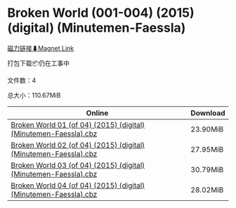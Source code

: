 # Broken World (001-004) (2015) (digital) (Minutemen-Faessla)

[磁力链接⬇Magnet Link](magnet:?xt=urn:btih:ad4793dad9abf1a37807279c7054809fe28cc23d&dn=Broken%20World%20%28001-004%29%20%282015%29%20%28digital%29%20%28Minutemen-Faessla%29)

打包下载📦仍在工事中

文件数：4

总大小：110.67MiB

Online | Download
--- | ---
[Broken World 01 (of 04) (2015) (digital) (Minutemen-Faessla).cbz](https://github.com/alicewish/markdown/blob/master/comic/Broken-World-01-of-04-2015-digital-Minutemen-Faessla-cbz.md) | 23.90MiB
[Broken World 02 (of 04) (2015) (digital) (Minutemen-Faessla).cbz](https://github.com/alicewish/markdown/blob/master/comic/Broken-World-02-of-04-2015-digital-Minutemen-Faessla-cbz.md) | 27.95MiB
[Broken World 03 (of 04) (2015) (digital) (Minutemen-Faessla).cbz](https://github.com/alicewish/markdown/blob/master/comic/Broken-World-03-of-04-2015-digital-Minutemen-Faessla-cbz.md) | 30.79MiB
[Broken World 04 (of 04) (2015) (digital) (Minutemen-Faessla).cbz](https://github.com/alicewish/markdown/blob/master/comic/Broken-World-04-of-04-2015-digital-Minutemen-Faessla-cbz.md) | 28.02MiB